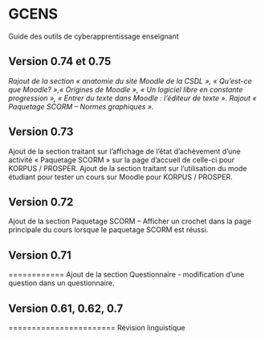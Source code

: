 # GCENS

Guide des outils de cyberapprentissage enseignant

## Version 0.74 et 0.75
*Rajout de la section « anatomie du site Moodle de la CSDL », « Qu’est-ce que Moodle? »,« Origines de Moodle », « Un logiciel libre en constante progression », « Entrer du texte dans Moodle : l’éditeur de texte ».
Rajout « Paquetage SCORM – Normes graphiques ».*

## Version 0.73
Ajout de la section traitant sur l’affichage de l’état d’achèvement d’une activité « Paquetage SCORM » sur la page d’accueil de celle-ci pour KORPUS / PROSPER.
Ajout de la section traitant sur l’utilisation du mode étudiant pour tester un cours sur Moodle pour KORPUS / PROSPER.
 
## Version 0.72
Ajout de la section Paquetage SCORM – Afficher un crochet dans la page principale du cours lorsque le paquetage SCORM est réussi.


## Version 0.71
============
Ajout de la section Questionnaire - modification d’une question dans un questionnaire.

## Version 0.61, 0.62, 0.7
=======================
Révision linguistique

